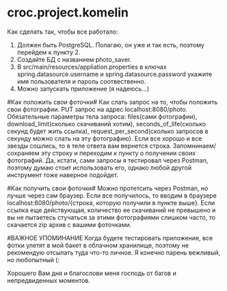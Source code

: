 # croc.project.komelin

Как сделать так, чтобы все работало:

1. Должен быть PostgreSQL. Полагаю, он уже и так есть, поэтому перейдем к пункту 2.
2. Создайте БД с названием photo_saver.
3. В src/main/resources/appliation.properties в ключах spring.datasource.username и spring.datasource.password укажите имя пользователя и пароль соотвественно.
4. Можно запускать приложение (я надеюсь...)

#Как положить свои фоточки#
Как слать запрос на то, чтобы положить свои фотографии. PUT запрос на адрес localhost:8080/photo. Обязательные параметры тела запроса: files(сами фотографии), download_limit(сколько скачиваний хотим),
seconds_of_life(сколько секунд будет жить ссылка), request_per_second(сколько запросов в секунду можно слать на эту фотографию). Если все хорошо и все звезды сошлись, то в теле ответа вам вернется строка.
Запомнинаем/сохраняем эту строку и переходим к пункту о получении своих фотографий. Да, кстати, сами запросы я тестировал через Postman, поэтому думаю стоит использовать его, однако любой другой инструмент тоже наверное подойдет.

#Как получить свои фоточки#
Можно протетсить через Postman, но лучше через сам браузер. Если все получилось, то вводим в браузере localhost:8080/photo/{строка, которую получили в пункте выше}. Если ссылка еще действующая, количество ее скачиваний не превышено и вы не пытаетесь стучаться за этими фотографиями слишком часто, то скачается zip архив с вашими фоточками. 

#ВАЖНОЕ УПОМИНАНИЕ
Когда будете тестировать приложение, все фотки улетят в мой бакет в облачном хранилище, поэтому не рекомендую отсылать туда что-то личное. Я конечно парень вежливый, но любопытный (: 


Хорошего Вам дня и благослови меня господь от багов и непредвиденных моментов. 


   
